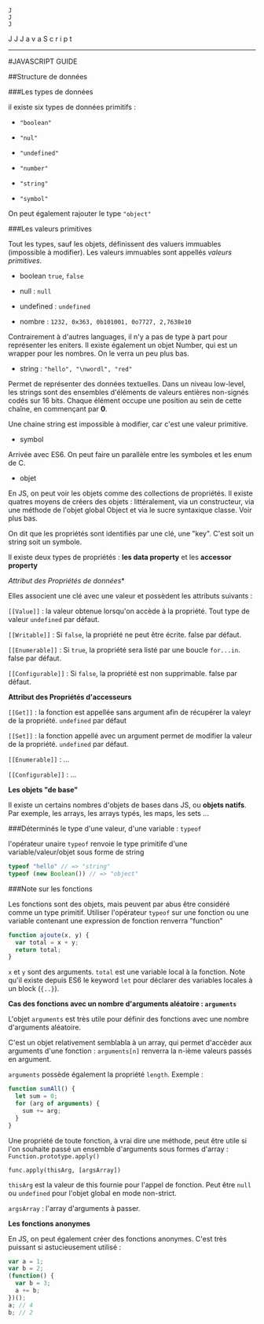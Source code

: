     J     
    J       
    J       
J J J a v a S c r i p t

***

#JAVASCRIPT GUIDE

##Structure de données

###Les types de données 

il existe six types de données primitifs :

* `"boolean"`

* `"nul"` 

* `"undefined"`

* `"number"` 

* `"string"`

* `"symbol"`

On peut également rajouter le type `"object"`

###Les valeurs primitives

Tout les types, sauf les objets, définissent des valuers immuables (impossible à modifier).
Les valeurs immuables sont appellés *valeurs primitives*.

* boolean `true`, `false`

* null : `null`

* undefined : `undefined`

* nombre : `1232, 0x363, 0b101001, 0o7727, 2,7638e10`

Contrairement à d'autres languages, il n'y a pas de type à part pour représenter
les eniters. Il existe également un objet Number, qui est un wrapper pour les nombres.
On le verra un peu plus bas.

* string : `"hello", "\nwordl", "red"`

Permet de représenter des données textuelles. Dans un niveau low-level, les strings
sont des ensembles d'éléments de valeurs entières non-signés codés sur 16 bits. Chaque 
élément occupe une position au sein de cette chaîne, en commençant par **0**.

Une chaine string est impossible à modifier, car c'est une valeur primitive. 

* symbol 

Arrivée avec ES6. On peut faire un parallèle entre les symboles et les enum de C.

* objet

En JS, on peut voir les objets comme des collections de propriétés. Il existe
quatres moyens de créers des objets : littéralement, via un constructeur, via une 
méthode de l'objet global Object et via le sucre syntaxique classe. Voir plus bas.

On dit que les propriétés sont identifiés par une clé, une "key". C'est soit un 
string soit un symbole. 

Il existe deux types de propriétés : **les data property** et les **accessor property**

*Attribut des Propriétés de données**

Elles associent une clé avec une valeur et possèdent les attributs suivants :

`[[Value]]` : la valeur obtenue lorsqu'on accède à la propriété. Tout type de valeur
`undefined` par défaut.

`[[Writable]]` : Si `false`, la propriété ne peut être écrite. false par défaut.

`[[Enumerable]]` : Si `true`, la propriété sera listé par une boucle `for...in`.
false par défaut.

`[[Configurable]]` : Si `false`, la propriété est non supprimable. false par défaut.

**Attribut des Propriétés d'accesseurs**

`[[Get]]` : la fonction est appellée sans argument afin de récupérer la valeyr de 
la propriété. `undefined` par défaut

`[[Set]]` : la fonction appellé avec un argument permet de modifier la valeur de la 
propriété. `undefined` par défaut.

`[[Enumerable]]` : ...

`[[Configurable]]` : ...

**Les objets "de base"**

Il existe un certains nombres d'objets de bases dans JS, ou **objets natifs**.
Par exemple, les arrays, les arrays typés, les maps, les sets ...

###Déterminés le type d'une valeur, d'une variable : `typeof`

l'opérateur unaire `typeof` renvoie le type primitife d'une variable/valeur/objet 
sous forme de string

```js
typeof "hello" // => "string"
typeof (new Boolean()) // => "object"
```

###Note sur les fonctions

Les fonctions sont des objets, mais peuvent par abus être considéré comme un type primitif.
Utiliser l'opérateur `typeof` sur une fonction ou une variable contenant une expression de fonction
renverra "function"

```js
function ajoute(x, y) {
  var total = x + y;
  return total;
}
```

`x` et `y` sont des arguments. `total` est une variable local à la fonction.
Note qu'il existe depuis ES6 le keyword `let` pour déclarer des variables locales
à un block (`{..}`).

**Cas des fonctions avec un nombre d'arguments aléatoire : `arguments`**

L'objet `arguments` est très utile pour définir des fonctions avec une nombre 
d'arguments aléatoire.

C'est un objet relativement semblabla à un array, qui permet d'accèder aux arguments
d'une fonction : `arguments[n]` renverra la n-ième valeurs passés en argument.

`arguments` possède également la propriété `length`. Exemple :

```js
function sumAll() {
  let sum = 0;
  for (arg of arguments) {
    sum += arg;
  }
}
```

Une propriété de toute fonction, à vrai dire une méthode, peut être utile si l'on
souhaite passé un ensemble d'arguments sous formes d'array : `Function.prototype.apply()`

`func.apply(thisArg, [argsArray])`

`thisArg` est la valeur de this fournie pour l'appel de fonction. Peut être `null` ou 
`undefined` pour l'objet global en mode non-strict.

`argsArray` : l'array d'arguments à passer.

**Les fonctions anonymes**

En JS, on peut également créer des fonctions anonymes. C'est très puissant si 
astucieusement utilisé :

```js
var a = 1;
var b = 2;
(function() {
  var b = 3;
  a += b;
})();
a; // 4
b; // 2
```

